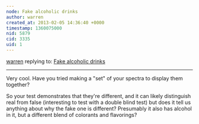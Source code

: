 ```yaml
---
node: Fake alcoholic drinks
author: warren
created_at: 2013-02-05 14:36:40 +0000
timestamp: 1360075000
nid: 5879
cid: 3335
uid: 1
---
```




[warren](../profile/warren) replying to: [Fake alcoholic drinks](../notes/dplus/2-3-2013/fake-alcoholic-drinks)

----
Very cool. Have you tried making a "set" of your spectra to display them together?

So your test demonstrates that they're different, and it can likely distinguish real from false (interesting to test with a double blind test) but does it tell us anything about why the fake one is different? Presumably it also has alcohol in it, but a different blend of colorants and flavorings?